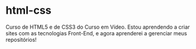 # html-css
 Curso de HTML5 e de CSS3 do Curso em Vídeo.
 Estou aprendendo a criar sites com as tecnologias Front-End, e agora aprenderei a gerenciar meus repositórios!
